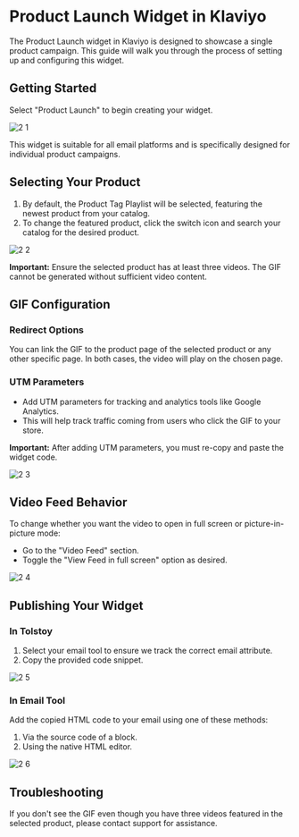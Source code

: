 # Product Launch Widget in Klaviyo

The Product Launch widget in Klaviyo is designed to showcase a single product campaign. This guide will walk you through the process of setting up and configuring this widget.

## Getting Started

Select "Product Launch" to begin creating your widget.

![2 1](https://github.com/user-attachments/assets/a3185557-a144-402e-b648-e65625c8718e)

This widget is suitable for all email platforms and is specifically designed for individual product campaigns.

## Selecting Your Product

1. By default, the Product Tag Playlist will be selected, featuring the newest product from your catalog.
2. To change the featured product, click the switch icon and search your catalog for the desired product.

![2 2](https://github.com/user-attachments/assets/7cd27850-c0ff-40fe-81ae-d7ad0dab2f23)

**Important:** Ensure the selected product has at least three videos. The GIF cannot be generated without sufficient video content.

## GIF Configuration

### Redirect Options

You can link the GIF to the product page of the selected product or any other specific page. In both cases, the video will play on the chosen page.

### UTM Parameters

- Add UTM parameters for tracking and analytics tools like Google Analytics.
- This will help track traffic coming from users who click the GIF to your store.

**Important:** After adding UTM parameters, you must re-copy and paste the widget code.

![2 3](https://github.com/user-attachments/assets/dbd0fe68-1424-481f-b2ef-63e09483551c)

## Video Feed Behavior

To change whether you want the video to open in full screen or picture-in-picture mode:
- Go to the "Video Feed" section.
- Toggle the "View Feed in full screen" option as desired.

![2 4](https://github.com/user-attachments/assets/fc086a4c-6cf6-44f7-8929-9591e381e57f)

## Publishing Your Widget

### In Tolstoy

1. Select your email tool to ensure we track the correct email attribute.
2. Copy the provided code snippet.

![2 5](https://github.com/user-attachments/assets/01df514f-5e78-481f-b0fb-0ed52e6177b3)

### In Email Tool

Add the copied HTML code to your email using one of these methods:
1. Via the source code of a block.
2. Using the native HTML editor.

![2 6](https://github.com/user-attachments/assets/7a10fdb6-3f57-4fff-803b-3d7a7a94d859)

## Troubleshooting

If you don't see the GIF even though you have three videos featured in the selected product, please contact support for assistance.
